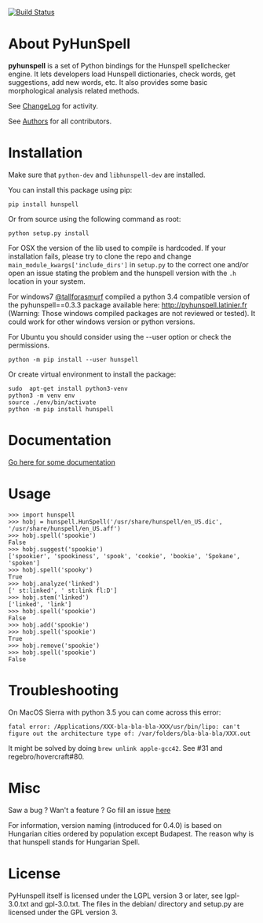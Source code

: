 [![Build Status](https://travis-ci.org/blatinier/pyhunspell.png)](https://travis-ci.org/blatinier/pyhunspell)

# About PyHunSpell

**pyhunspell** is a set of Python bindings for the Hunspell spellchecker
engine. It lets developers load Hunspell dictionaries, check words, get
suggestions, add new words, etc. It also provides some basic morphological
analysis related methods.

See [ChangeLog](https://github.com/blatinier/pyhunspell/blob/master/CHANGELOG.md) for activity.

See [Authors](https://github.com/blatinier/pyhunspell/blob/master/AUTHORS.md) for all contributors.

# Installation

Make sure that `python-dev` and `libhunspell-dev` are installed.

You can install this package using pip:

```
pip install hunspell
```

Or from source using the following command as root:

```
python setup.py install
```

For OSX the version of the lib used to compile is hardcoded. If your installation fails, please try to clone the repo and change `main_module_kwargs['include_dirs']` in `setup.py` to the correct one and/or open an issue stating the problem and the hunspell version with the `.h` location in your system.

For windows7 [@tallforasmurf](https://github.com/tallforasmurf) compiled a python 3.4 compatible version of the pyhunspell==0.3.3 package available here: http://pyhunspell.latinier.fr
(Warning: Those windows compiled packages are not reviewed or tested). It could work for other windows version or python versions.

For Ubuntu you should consider using the --user option or check the permissions.
```
python -m pip install --user hunspell
```
Or create virtual environment to install the package:
```
sudo  apt-get install python3-venv
python3 -m venv env
source ./env/bin/activate 
python -m pip install hunspell
```

# Documentation

[Go here for some documentation](https://github.com/blatinier/pyhunspell/wiki/Documentation)

# Usage
```
>>> import hunspell
>>> hobj = hunspell.HunSpell('/usr/share/hunspell/en_US.dic', '/usr/share/hunspell/en_US.aff')
>>> hobj.spell('spookie')
False
>>> hobj.suggest('spookie')
['spookier', 'spookiness', 'spook', 'cookie', 'bookie', 'Spokane', 'spoken']
>>> hobj.spell('spooky')
True
>>> hobj.analyze('linked')
[' st:linked', ' st:link fl:D']
>>> hobj.stem('linked')
['linked', 'link']
>>> hobj.spell('spookie')
False
>>> hobj.add('spookie')
>>> hobj.spell('spookie')
True
>>> hobj.remove('spookie')
>>> hobj.spell('spookie')
False
```

# Troubleshooting

On MacOS Sierra with python 3.5 you can come across this error:
```
fatal error: /Applications/XXX-bla-bla-bla-XXX/usr/bin/lipo: can't figure out the architecture type of: /var/folders/bla-bla-bla/XXX.out
```
It might be solved by doing `brew unlink apple-gcc42`. See #31 and regebro/hovercraft#80.

# Misc

Saw a bug ? Wan't a feature ? Go fill an issue [here](https://github.com/blatinier/pyhunspell/issues)

For information, version naming (introduced for 0.4.0) is based on Hungarian cities ordered by population except Budapest.
The reason why is that hunspell stands for Hungarian Spell.

# License

PyHunspell itself is licensed under the LGPL version 3 or later, see
lgpl-3.0.txt and gpl-3.0.txt. The files in the debian/ directory and setup.py
are licensed under the GPL version 3.
